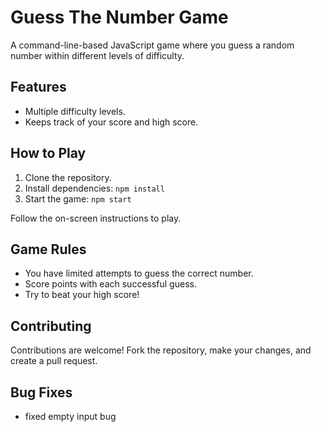 # Guess The Number Game

A command-line-based JavaScript game where you guess a random number within different levels of difficulty.

## Features

- Multiple difficulty levels.
- Keeps track of your score and high score.

## How to Play

1. Clone the repository.
2. Install dependencies: `npm install`
3. Start the game: `npm start`

Follow the on-screen instructions to play.

## Game Rules

- You have limited attempts to guess the correct number.
- Score points with each successful guess.
- Try to beat your high score!

## Contributing

Contributions are welcome! Fork the repository, make your changes, and create a pull request.



## Bug Fixes

- fixed empty input bug




